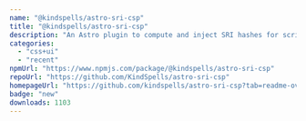 ```yaml
---
name: "@kindspells/astro-sri-csp"
title: "@kindspells/astro-sri-csp"
description: "An Astro plugin to compute and inject SRI hashes for script and style tags"
categories:
  - "css+ui"
  - "recent"
npmUrl: "https://www.npmjs.com/package/@kindspells/astro-sri-csp"
repoUrl: "https://github.com/KindSpells/astro-sri-csp"
homepageUrl: "https://github.com/kindspells/astro-sri-csp?tab=readme-ov-file#readme"
badge: "new"
downloads: 1103
---
```

